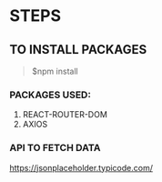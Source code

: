 # STEPS 


## TO INSTALL PACKAGES 

> $npm install 

### PACKAGES USED: 
1. REACT-ROUTER-DOM
2. AXIOS

### API TO FETCH DATA

https://jsonplaceholder.typicode.com/


